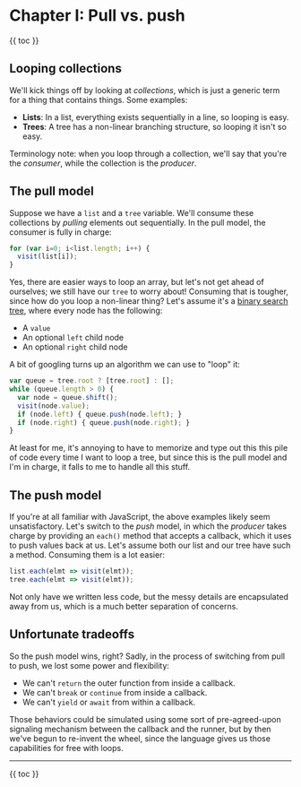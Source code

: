 # Chapter I: Pull vs. push

{{ toc }}

## Looping collections

We'll kick things off by looking at *collections*, which is just a generic term for a thing that contains things. Some examples:

 * **Lists**: In a list, everything exists sequentially in a line, so looping is easy.
 * **Trees**: A tree has a non-linear branching structure, so looping it isn't so easy.

Terminology note: when you loop through a collection, we'll say that you're the *consumer*, while the collection is the *producer*.

## The pull model

Suppose we have a `list` and a `tree` variable. We'll consume these collections by *pulling* elements out sequentially. In the pull model, the consumer is fully in charge:

```js
for (var i=0; i<list.length; i++) {
  visit(list[i]);
}
```

Yes, there are easier ways to loop an array, but let's not get ahead of ourselves; we still have our `tree` to worry about! Consuming that is tougher, since how do you loop a non-linear thing? Let's assume it's a [binary search tree](https://en.wikipedia.org/wiki/Binary_search_tree), where every node has the following:

 * A `value`
 * An optional `left` child node
 * An optional `right` child node

A bit of googling turns up an algorithm we can use to "loop" it:

```js
var queue = tree.root ? [tree.root] : [];
while (queue.length > 0) {
  var node = queue.shift();
  visit(node.value);
  if (node.left) { queue.push(node.left); }
  if (node.right) { queue.push(node.right); }
}
```

At least for me, it's annoying to have to memorize and type out this this pile of code every time I want to loop a tree, but since this is the pull model and I'm in charge, it falls to me to handle all this stuff.

## The push model

If you're at all familiar with JavaScript, the above examples likely seem unsatisfactory. Let's switch to the *push* model, in which the *producer* takes charge by providing an `each()` method that accepts a callback, which it uses to push values back at us. Let's assume both our list and our tree have such a method. Consuming them is a lot easier:

```js
list.each(elmt => visit(elmt));
tree.each(elmt => visit(elmt));
```

Not only have we written less code, but the messy details are encapsulated away from us, which is a much better separation of concerns.

## Unfortunate tradeoffs

So the push model wins, right? Sadly, in the process of switching from pull to push, we lost some power and flexibility:

 * We can't `return` the outer function from inside a callback.
 * We can't `break` or `continue` from inside a callback.
 * We can't `yield` or `await` from within a callback.

Those behaviors could be simulated using some sort of pre-agreed-upon signaling mechanism between the callback and the runner, but by then we've begun to re-invent the wheel, since the language gives us those capabilities for free with loops.

----------------

{{ toc }}

